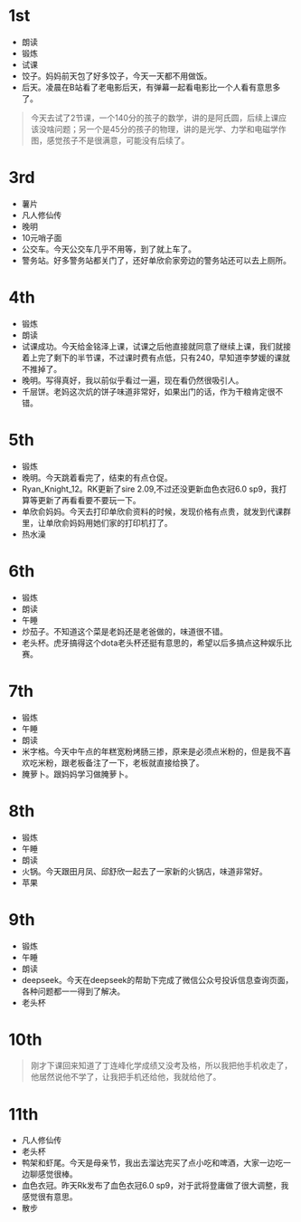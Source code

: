 # 1st
- 朗读
- 锻炼
- 试课
- 饺子。妈妈前天包了好多饺子，今天一天都不用做饭。
- 后天。凌晨在B站看了老电影后天，有弹幕一起看电影比一个人看有意思多了。

> 今天去试了2节课，一个140分的孩子的数学，讲的是阿氏圆，后续上课应该没啥问题；另一个是45分的孩子的物理，讲的是光学、力学和电磁学作图，感觉孩子不是很满意，可能没有后续了。

# 3rd
- 薯片
- 凡人修仙传
- 晚明
- 10元哨子面
- 公交车。今天公交车几乎不用等，到了就上车了。
- 警务站。好多警务站都关门了，还好单欣俞家旁边的警务站还可以去上厕所。

# 4th
- 锻炼
- 朗读
- 试课成功。今天给金铭泽上课，试课之后他直接就同意了继续上课，我们就接着上完了剩下的半节课，不过课时费有点低，只有240，早知道李梦媛的课就不推掉了。
- 晚明。写得真好，我以前似乎看过一遍，现在看仍然很吸引人。
- 千层饼。老妈这次炕的饼子味道非常好，如果出门的话，作为干粮肯定很不错。

# 5th
- 锻炼
- 晚明。今天跳着看完了，结束的有点仓促。
- Ryan_Knight_12。RK更新了sire 2.09,不过还没更新血色衣冠6.0 sp9，我打算等更新了再看看要不要玩一下。
- 单欣俞妈妈。今天去打印单欣俞资料的时候，发现价格有点贵，就发到代课群里，让单欣俞妈妈用她们家的打印机打了。
- 热水澡

# 6th
- 锻炼
- 朗读
- 午睡
- 炒茄子。不知道这个菜是老妈还是老爸做的，味道很不错。
- 老头杯。虎牙搞得这个dota老头杯还挺有意思的，希望以后多搞点这种娱乐比赛。

# 7th
- 锻炼
- 午睡
- 朗读
- 米字格。今天中午点的年糕宽粉烤肠三掺，原来是必须点米粉的，但是我不喜欢吃米粉，跟老板备注了一下，老板就直接给换了。
- 腌萝卜。跟妈妈学习做腌萝卜。

# 8th
- 锻炼
- 午睡
- 朗读
- 火锅。今天跟田月凤、邱舒欣一起去了一家新的火锅店，味道非常好。
- 苹果

# 9th
- 锻炼
- 午睡
- 朗读
- deepseek。今天在deepseek的帮助下完成了微信公众号投诉信息查询页面，各种问题都一一得到了解决。
- 老头杯

# 10th
> 刚才下课回来知道了丁连峰化学成绩又没考及格，所以我把他手机收走了，他居然说他不学了，让我把手机还给他，我就给他了。

# 11th
- 凡人修仙传
- 老头杯
- 鸭架和虾尾。今天是母亲节，我出去溜达完买了点小吃和啤酒，大家一边吃一边聊感觉很棒。
- 血色衣冠。昨天Rk发布了血色衣冠6.0 sp9，对于武将登庸做了很大调整，我感觉很有意思。
- 散步
